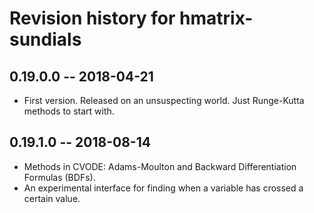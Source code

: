 # Revision history for hmatrix-sundials

## 0.19.0.0  -- 2018-04-21

* First version. Released on an unsuspecting world. Just Runge-Kutta
  methods to start with.

## 0.19.1.0  -- 2018-08-14

* Methods in CVODE: Adams-Moulton and Backward Differentiation
  Formulas (BDFs).
* An experimental interface for finding when a variable has crossed a
  certain value.
